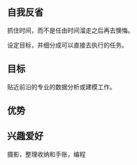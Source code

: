 ## 自我反省

抓住时间，而不是任由时间溜走之后再去懊悔。

设定目标，并细分成可以直接去执行的任务。



## 目标

贴近前沿的专业的数据分析或建模工作。





## 优势





## 兴趣爱好

摄影，整理收纳和手账，编程